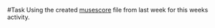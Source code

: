 #Task 
Using the created [musescore](musescore_edited_10Bars.mscz) file from last week for this weeks activity.
